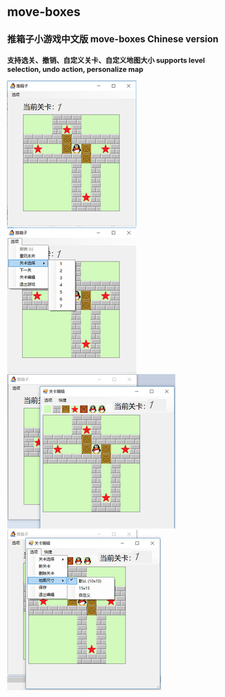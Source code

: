 # move-boxes
## 推箱子小游戏中文版  move-boxes Chinese version
### 支持选关、撤销、自定义关卡、自定义地图大小  supports level selection, undo action, personalize map

![image](https://github.com/yuqish/move-boxes/blob/master/tuixiangzi0/tuixiangzi0/screenshots/推箱子_main.png)   ![image](https://github.com/yuqish/move-boxes/blob/master/tuixiangzi0/tuixiangzi0/screenshots/推箱子_菜单.png)
![image](https://github.com/yuqish/move-boxes/blob/master/tuixiangzi0/tuixiangzi0/screenshots/推箱子_关卡编辑.png)   ![image](https://github.com/yuqish/move-boxes/blob/master/tuixiangzi0/tuixiangzi0/screenshots/推箱子_编辑菜单.png)
